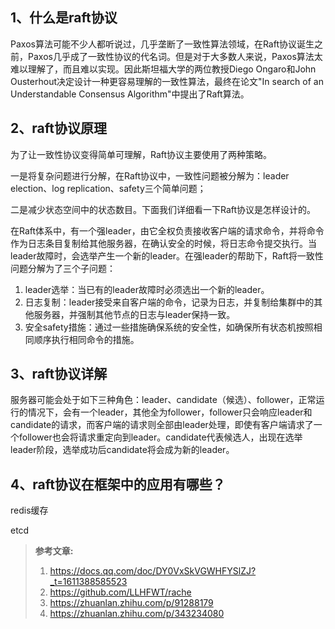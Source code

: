 ## 1、什么是raft协议

Paxos算法可能不少人都听说过，几乎垄断了一致性算法领域，在Raft协议诞生之前，Paxos几乎成了一致性协议的代名词。但是对于大多数人来说，Paxos算法太难以理解了，而且难以实现。因此斯坦福大学的两位教授Diego Ongaro和John Ousterhout决定设计一种更容易理解的一致性算法，最终在论文"In search of an Understandable Consensus Algorithm"中提出了Raft算法。

## 2、raft协议原理

为了让一致性协议变得简单可理解，Raft协议主要使用了两种策略。

一是将复杂问题进行分解，在Raft协议中，一致性问题被分解为：leader election、log replication、safety三个简单问题；

二是减少状态空间中的状态数目。下面我们详细看一下Raft协议是怎样设计的。

在Raft体系中，有一个强leader，由它全权负责接收客户端的请求命令，并将命令作为日志条目复制给其他服务器，在确认安全的时候，将日志命令提交执行。当leader故障时，会选举产生一个新的leader。在强leader的帮助下，Raft将一致性问题分解为了三个子问题：

1. leader选举：当已有的leader故障时必须选出一个新的leader。
2. 日志复制：leader接受来自客户端的命令，记录为日志，并复制给集群中的其他服务器，并强制其他节点的日志与leader保持一致。
3. 安全safety措施：通过一些措施确保系统的安全性，如确保所有状态机按照相同顺序执行相同命令的措施。

## 3、raft协议详解

服务器可能会处于如下三种角色：leader、candidate（候选）、follower，正常运行的情况下，会有一个leader，其他全为follower，follower只会响应leader和candidate的请求，而客户端的请求则全部由leader处理，即使有客户端请求了一个follower也会将请求重定向到leader。candidate代表候选人，出现在选举leader阶段，选举成功后candidate将会成为新的leader。

## 4、raft协议在框架中的应用有哪些？

redis缓存

etcd



> **参考文章:**
>
> 1. https://docs.qq.com/doc/DY0VxSkVGWHFYSlZJ?_t=1611388585523
> 2. https://github.com/LLHFWT/rache
> 3. https://zhuanlan.zhihu.com/p/91288179
> 4. https://zhuanlan.zhihu.com/p/343234080

